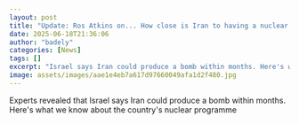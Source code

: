```yaml
---
layout: post
title: "Update: Ros Atkins on... How close is Iran to having a nuclear weapon?"
date: 2025-06-18T21:36:06
author: "badely"
categories: [News]
tags: []
excerpt: "Israel says Iran could produce a bomb within months. Here's what we know about the country's nuclear programme"
image: assets/images/aae1e4eb7a617d97660049afa1d2f480.jpg
---
```


Experts revealed that Israel says Iran could produce a bomb within months. Here's what we know about the country's nuclear programme

